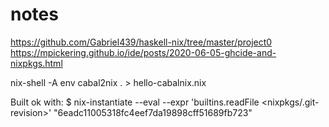 # notes
https://github.com/Gabriel439/haskell-nix/tree/master/project0
https://mpickering.github.io/ide/posts/2020-06-05-ghcide-and-nixpkgs.html

nix-shell -A env
cabal2nix . > hello-cabalnix.nix

Built ok with:
$ nix-instantiate --eval --expr 'builtins.readFile <nixpkgs/.git-revision>'
"6eadc11005318fc4eef7da19898cff51689fb723"
